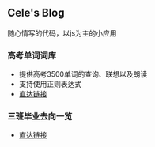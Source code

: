 ## Cele's Blog     
随心情写的代码，以js为主的小应用    
### 高考单词词库   
- 提供高考3500单词的查询、联想以及朗读      
- 支持使用正则表达式   
- [直达链接](https://celeslime.github.io/3500/)  

### 三班毕业去向一览         
- [直达链接](https://celeslime.github.io/class-tri/)  
